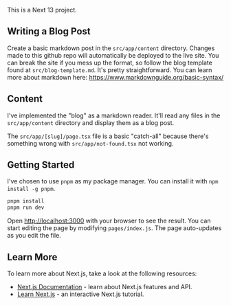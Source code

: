 This is a Next 13 project.

## Writing a Blog Post
Create a basic markdown post in the `src/app/content` directory. Changes made to this github repo will automatically be deployed to the live site.
You can break the site if you mess up the format, so follow the blog template found at `src/blog-template.md`.
It's pretty straightforward. You can learn more about markdown here: https://www.markdownguide.org/basic-syntax/

## Content
I've implemented the "blog" as a markdown reader.
It'll read any files in the `src/app/content` directory and display them as a blog post.

The `src/app/[slug]/page.tsx` file is a basic "catch-all" because there's something wrong with `src/app/not-found.tsx` not working.

## Getting Started

I've chosen to use `pnpm` as my package manager. You can install it with `npm install -g pnpm`.

```bash
pnpm install
pnpm run dev
```
Open [http://localhost:3000](http://localhost:3000) with your browser to see the result.
You can start editing the page by modifying `pages/index.js`. The page auto-updates as you edit the file.

## Learn More
To learn more about Next.js, take a look at the following resources:
- [Next.js Documentation](https://nextjs.org/docs) - learn about Next.js features and API.
- [Learn Next.js](https://nextjs.org/learn) - an interactive Next.js tutorial.
